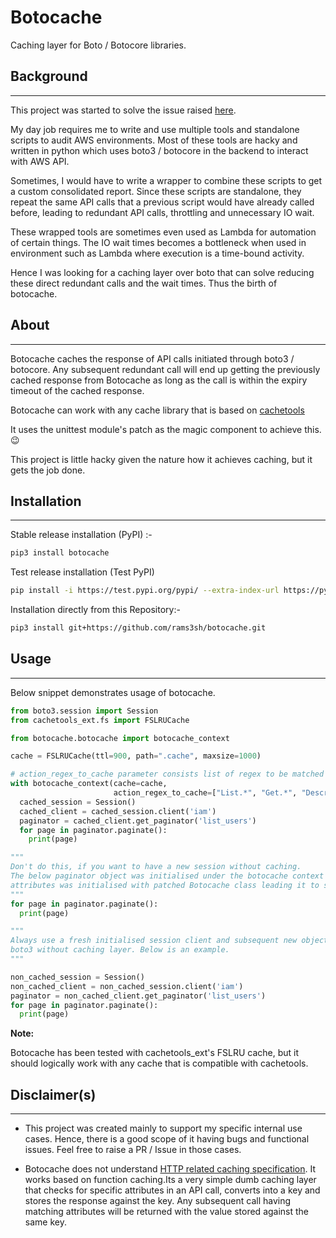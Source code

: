 # Botocache

Caching layer for Boto / Botocore libraries.


## Background

---

This project was started to solve the issue raised [here](https://github.com/boto/boto3/issues/2723).

My day job requires me to write and use multiple tools and standalone scripts to audit AWS environments. 
Most of these tools are hacky and written in python which uses boto3 / botocore in the backend to interact with AWS API.

Sometimes, I would have to write a wrapper to combine these scripts to get a custom consolidated report. 
Since these scripts are standalone, they repeat the same API calls that a previous script would have already 
called before, leading to redundant API calls, throttling and unnecessary IO wait. 

These wrapped tools are sometimes even used as Lambda for automation of certain things. 
The IO wait times becomes a bottleneck when used in environment such as Lambda where execution is a 
time-bound activity. 

Hence I was looking for a caching layer over boto that can solve reducing these direct redundant calls and 
the wait times. Thus the birth of botocache.


## About

---

Botocache caches the response of API calls initiated through boto3 / botocore.
Any subsequent redundant call will end up getting the previously cached response from Botocache as long as the call is
within the expiry timeout of the cached response. 

Botocache can work with any cache library that is based on [cachetools](https://github.com/tkem/cachetools/)

It uses the unittest module's patch as the magic component to achieve this. :wink:

This project is little hacky given the nature how it achieves caching, but it gets the job done. 


## Installation

---
Stable release installation (PyPI) :-
```bash
pip3 install botocache
```

Test release installation (Test PyPI)
```bash
pip install -i https://test.pypi.org/pypi/ --extra-index-url https://pypi.org/simple botocache
```

Installation directly from this Repository:-
```bash
pip3 install git+https://github.com/rams3sh/botocache.git
```


## Usage

---

Below snippet demonstrates usage of botocache.

```python
from boto3.session import Session
from cachetools_ext.fs import FSLRUCache

from botocache.botocache import botocache_context

cache = FSLRUCache(ttl=900, path=".cache", maxsize=1000)

# action_regex_to_cache parameter consists list of regex to be matched against a given action for considering the call to be cached
with botocache_context(cache=cache,
                       action_regex_to_cache=["List.*", "Get.*", "Describe.*"]):
  cached_session = Session()
  cached_client = cached_session.client('iam')
  paginator = cached_client.get_paginator('list_users')
  for page in paginator.paginate():
    print(page)

"""
Don't do this, if you want to have a new session without caching. 
The below paginator object was initialised under the botocache context which means it's subsequent 
attributes was initialised with patched Botocache class leading it to still use the backend cache. 
"""
for page in paginator.paginate():
  print(page)

"""
Always use a fresh initialised session client and subsequent new objects outside the context of botocache to use 
boto3 without caching layer. Below is an example. 
"""

non_cached_session = Session()
non_cached_client = non_cached_session.client('iam')
paginator = non_cached_client.get_paginator('list_users')
for page in paginator.paginate():
  print(page)

```
**Note:** 

Botocache has been tested with cachetools_ext's FSLRU cache, but it should logically work with any cache that is 
compatible with cachetools.


## Disclaimer(s)

---

* This project was created mainly to support my specific internal use cases. 
Hence, there is a good scope of it having bugs and functional issues. Feel free to raise a PR / Issue in those cases.


* Botocache does not understand [HTTP related caching specification](https://tools.ietf.org/html/rfc7234).
It works based on function caching.Its a very simple dumb caching layer that checks for specific attributes in an API call, converts into a key 
and stores the response against the key. 
Any subsequent call having matching attributes will be returned with the value stored against the same key.